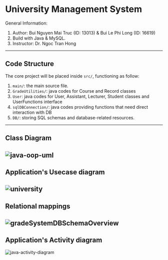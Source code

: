 # University Management System
General Information:

1. Author: Bui Nguyen Mai Truc (ID: 13013) & Bui Le Phi Long (ID: 16619)  
2. Build with Java & MySQL.
3. Instructor: Dr. Ngoc Tran Hong

---
## Code Structure

The core project will be placed inside `src/`, functioning as follow:
1. `main/`: the main source file.
2. `GradeUtilities/`: java codes for Course and Record classes
3. `User`: java codes for User, Assistant, Lecturer, Student classes and UserFunctions interface 
4. `sqlDBConnection/`: java codes providing functions that need direct interaction with DB
5. `DB/`: storing SQL schemas and database-related resources.
---
## Class Diagram
![java-oop-uml](https://user-images.githubusercontent.com/80462415/145701695-2ea2f4d7-73be-4921-9a28-005d5fc429e9.png)
---
## Application's Usecase diagram
![university](https://user-images.githubusercontent.com/80462415/143812483-bf6586cf-0956-4651-bbcf-9554a21b3eed.png)
---
## Relational mappings
![gradeSystemDBSchemaOverview](https://user-images.githubusercontent.com/33834474/145151507-f9a964d9-34ba-4c11-a1f2-383793f8a57d.png)
---
## Application's Activity diagram
![java-activity-diagram](https://user-images.githubusercontent.com/80462415/143812548-2c4eb2e1-f106-42c8-bc53-92b12af4d19d.png)



